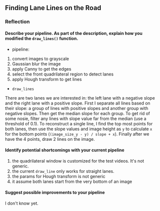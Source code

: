 ## Finding Lane Lines on the Road

### Reflection

#### Describe your pipeline. As part of the description, explain how you modified the `draw_lines()` function.

- pipeline:

1. convert images to grayscale
2. Gaussian blur the image
3. apply Canny to get the edges
4. select the front quadrilateral region to detect lanes
5. apply Hough transform to get lines

- `draw_lines`

There are two lanes we are interested in: the left lane with a
negative slope and the right lane with a positive slope. First I
separate all lines based on their slope: a group of lines with
positive slopes and another group with negative slopes. Then get the
median slope for each group. To get rid of some nosie, filter any
lines with slope value far from the median (use a threshold of
0.1). To reconstruct a single line, I find the top most points for
both lanes, then use the slope values and image height as `y` to
calculate `x` for the bottom points (`(image_size_y - y) / slope +
x`). Finally after we have the 4 points, draw 2 lines on the image.


#### Identify potential shortcomings with your current pipeline

1. the quadrilateral window is customized for the test videos. It's
   not generic.
2. the current `draw_line` only works for straight lanes.
3. the params for Hough transform is not generic
4. it assume both lanes start from the very bottom of an image


#### Suggest possible improvements to your pipeline

I don't know yet.
